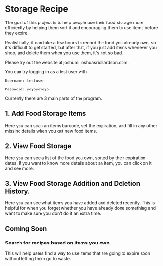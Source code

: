 # Storage Recipe

The goal of this project is to help people use their food
storage more efficiently by helping them sort it and encouraging
them to use items before they expire.

Realistically, it can take a few hours to record the food you already
own, so it's difficult to get started, but after that, if you just
add items whenever you shop, and delete them when you use them,
it's not so bad.

Please try out the website at joshumi.joshuasrichardson.com.

You can try logging in as a test user with

<p><code>Username: testuser</code></p>
<p><code>Password: yoyoyoyoyo</code></p>

Currently there are 3 main parts of the program.

## 1. Add Food Storage Items

Here you can scan an items barcode, set the expiration,
and fill in any other missing details when you get new food items.

## 2. View Food Storage

Here you can see a list of the food you own, sorted by their expiration
dates. If you want to know more details about an item, you can click on
it and see more.

## 3. View Food Storage Addition and Deletion History.

Here you can see what items you have added and deleted recently.
This is helpful for when you forget whether you have already done
something and want to make sure you don't do it an extra time.

## Coming Soon

### Search for recipes based on items you own.

This will help users find a way to use items that
are going to expire soon without letting them go to
waste.

